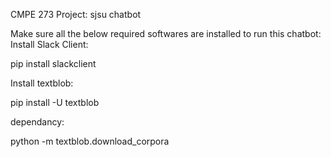 CMPE 273 Project: sjsu chatbot

Make sure all the below required softwares are installed to run this chatbot:
Install Slack Client:

pip install slackclient

Install textblob:

pip install -U textblob

dependancy:

python -m textblob.download_corpora


